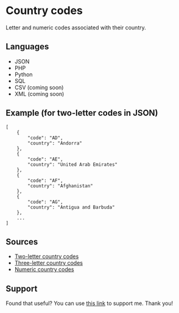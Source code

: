 # Country codes

Letter and numeric codes associated with their country.

## Languages
* JSON
* PHP
* Python
* SQL
* CSV (coming soon)
* XML (coming soon)

## Example (for two-letter codes in JSON)
```
[
    {
        "code": "AD",
        "country": "Andorra"
    },
    {
        "code": "AE",
        "country": "United Arab Emirates"
    },
    {
        "code": "AF",
        "country": "Afghanistan"
    },
    {
        "code": "AG",
        "country": "Antigua and Barbuda"
    },
    ...
]
```

## Sources
* [Two-letter country codes](https://en.wikipedia.org/wiki/ISO_3166-1_alpha-2)
* [Three-letter country codes](https://en.wikipedia.org/wiki/ISO_3166-1_alpha-3)
* [Numeric country codes](https://en.wikipedia.org/wiki/ISO_3166-1_numeric)

## Support
Found that useful? You can use [this link](https://www.buymeacoffee.com/samuelryc) to support me. Thank you!
